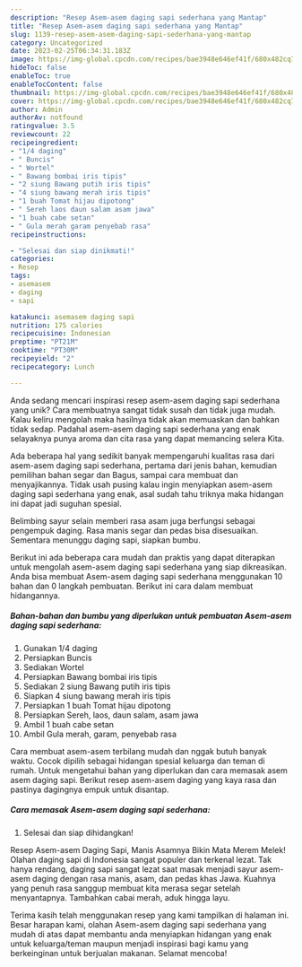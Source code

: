 ```yaml
---
description: "Resep Asem-asem daging sapi sederhana yang Mantap"
title: "Resep Asem-asem daging sapi sederhana yang Mantap"
slug: 1139-resep-asem-asem-daging-sapi-sederhana-yang-mantap
category: Uncategorized
date: 2023-02-25T06:34:31.183Z
image: https://img-global.cpcdn.com/recipes/bae3948e646ef41f/680x482cq70/asem-asem-daging-sapi-sederhana-foto-resep-utama.jpg
hideToc: false
enableToc: true
enableTocContent: false
thumbnail: https://img-global.cpcdn.com/recipes/bae3948e646ef41f/680x482cq70/asem-asem-daging-sapi-sederhana-foto-resep-utama.jpg
cover: https://img-global.cpcdn.com/recipes/bae3948e646ef41f/680x482cq70/asem-asem-daging-sapi-sederhana-foto-resep-utama.jpg
author: Admin
authorAv: notfound
ratingvalue: 3.5
reviewcount: 22
recipeingredient:
- "1/4 daging"
- " Buncis"
- " Wortel"
- " Bawang bombai iris tipis"
- "2 siung Bawang putih iris tipis"
- "4 siung bawang merah iris tipis"
- "1 buah Tomat hijau dipotong"
- " Sereh laos daun salam asam jawa"
- "1 buah cabe setan"
- " Gula merah garam penyebab rasa"
recipeinstructions:

- "Selesai dan siap dinikmati!"
categories:
- Resep
tags:
- asemasem
- daging
- sapi

katakunci: asemasem daging sapi 
nutrition: 175 calories
recipecuisine: Indonesian
preptime: "PT21M"
cooktime: "PT30M"
recipeyield: "2"
recipecategory: Lunch

---
```





Anda sedang mencari inspirasi resep asem-asem daging sapi sederhana yang unik? Cara membuatnya sangat tidak susah dan tidak juga mudah. Kalau keliru mengolah maka hasilnya tidak akan memuaskan dan bahkan tidak sedap. Padahal asem-asem daging sapi sederhana yang enak selayaknya punya aroma dan cita rasa yang dapat memancing selera Kita.





Ada beberapa hal yang sedikit banyak mempengaruhi kualitas rasa dari asem-asem daging sapi sederhana, pertama dari jenis bahan, kemudian pemilihan bahan segar dan Bagus, sampai cara membuat dan menyajikannya. Tidak usah pusing kalau ingin menyiapkan asem-asem daging sapi sederhana yang enak,      asal sudah tahu triknya maka hidangan ini dapat jadi suguhan spesial.














Belimbing sayur selain memberi rasa asam juga berfungsi sebagai pengempuk daging. Rasa manis segar dan pedas bisa disesuaikan. Sementara menunggu daging sapi, siapkan bumbu.






Berikut ini ada beberapa cara mudah dan praktis yang dapat diterapkan untuk mengolah asem-asem daging sapi sederhana yang siap dikreasikan. Anda bisa membuat Asem-asem daging sapi sederhana menggunakan 10 bahan dan 0 langkah pembuatan. Berikut ini cara dalam membuat hidangannya.

<!--inarticleads1-->

##### Bahan-bahan dan bumbu yang diperlukan untuk pembuatan Asem-asem daging sapi sederhana:

1. Gunakan 1/4 daging
1. Persiapkan  Buncis
1. Sediakan  Wortel
1. Persiapkan  Bawang bombai iris tipis
1. Sediakan 2 siung Bawang putih iris tipis
1. Siapkan 4 siung bawang merah iris tipis
1. Persiapkan 1 buah Tomat hijau dipotong
1. Persiapkan  Sereh, laos, daun salam, asam jawa
1. Ambil 1 buah cabe setan
1. Ambil  Gula merah, garam, penyebab rasa


Cara membuat asem-asem terbilang mudah dan nggak butuh banyak waktu. Cocok dipilih sebagai hidangan spesial keluarga dan teman di rumah. Untuk mengetahui bahan yang diperlukan dan cara memasak asem asem daging sapi. Berikut resep asem-asem daging yang kaya rasa dan pastinya dagingnya empuk untuk disantap. 

<!--inarticleads2-->

##### Cara memasak Asem-asem daging sapi sederhana:


1. Selesai dan siap dihidangkan!

Resep Asem-asem Daging Sapi, Manis Asamnya Bikin Mata Merem Melek! Olahan daging sapi di Indonesia sangat populer dan terkenal lezat. Tak hanya rendang, daging sapi sangat lezat saat masak menjadi sayur asem-asem daging dengan rasa manis, asam, dan pedas khas Jawa. Kuahnya yang penuh rasa sanggup membuat kita merasa segar setelah menyantapnya. Tambahkan cabai merah, aduk hingga layu. 

Terima kasih telah menggunakan resep yang kami tampilkan di halaman ini. Besar harapan kami, olahan Asem-asem daging sapi sederhana yang mudah di atas dapat membantu anda menyiapkan hidangan yang enak untuk keluarga/teman maupun menjadi inspirasi bagi kamu yang berkeinginan untuk berjualan makanan. Selamat mencoba!
